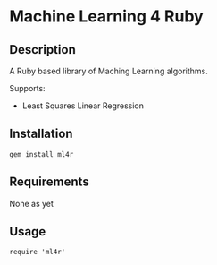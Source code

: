 # Machine Learning 4 Ruby #

## Description ##

A Ruby based library of Maching Learning algorithms.

Supports:

* Least Squares Linear Regression

## Installation ##
    gem install ml4r

## Requirements ##
None as yet

## Usage ##
    
    require 'ml4r'
    